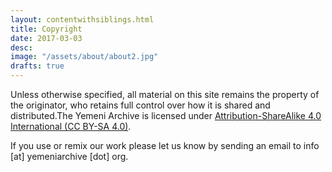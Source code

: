 ```yaml
---
layout: contentwithsiblings.html
title: Copyright
date: 2017-03-03
desc:
image: "/assets/about/about2.jpg"
drafts: true
---
```


Unless otherwise specified, all material on this site remains the property of the originator, who retains full control over how it is shared and distributed.The Yemeni Archive is licensed under [Attribution-ShareAlike 4.0 International  (CC BY-SA 4.0)](https://creativecommons.org/licenses/by-sa/4.0/).

If you use or remix our work please let us know by sending an email to info [at] yemeniarchive [dot] org.
